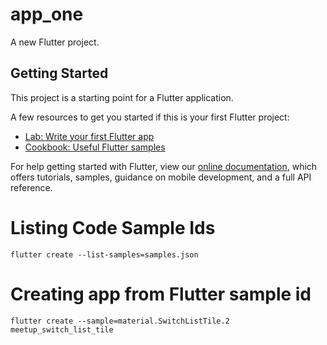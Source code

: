 # app_one

A new Flutter project.

## Getting Started

This project is a starting point for a Flutter application.

A few resources to get you started if this is your first Flutter project:

- [Lab: Write your first Flutter app](https://flutter.dev/docs/get-started/codelab)
- [Cookbook: Useful Flutter samples](https://flutter.dev/docs/cookbook)

For help getting started with Flutter, view our
[online documentation](https://flutter.dev/docs), which offers tutorials,
samples, guidance on mobile development, and a full API reference.

# Listing Code Sample Ids

```
flutter create --list-samples=samples.json
```

# Creating app from Flutter sample id

```
flutter create --sample=material.SwitchListTile.2 meetup_switch_list_tile
```
